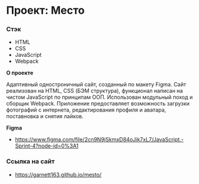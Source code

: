 # Проект: Место

### Стэк

- HTML
- CSS
- JavaScript
- Webpack

**О проекте**

Адаптивный одностроничный сайт, созданный по макету Figma. Сайт реализован на HTML, CSS (БЭМ структура), функционал написан на чистом JavaScript по принципам ООП. Использован модульный поход и сборщик Webpack. Приложение предоставляет возможность загрузки фотографий с интернета, редактирования профиля и аватара, поставновка и снятия лайков.

**Figma**

- https://www.figma.com/file/2cn9N9jSkmxD84oJik7xL7/JavaScript.-Sprint-4?node-id=0%3A1

### Ссылка на сайт

- https://garnett163.github.io/mesto/
